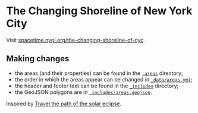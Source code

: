 # The Changing Shoreline of New York City

Visit [spacetime.nypl.org/the-changing-shoreline-of-nyc](http://spacetime.nypl.org/the-changing-shoreline-of-nyc).

## Making changes

  - the areas (and their properties) can be found in the [`_areas`](_areas) directory;
  - the order in which the areas appear can be changed in [`_data/areas.yml`](_data/areas.yml);
  - the header and footer text can be found in the [`_includes`](_includes) directory;
  - the GeoJSON polygons are in [`_includes/areas.geojson`](_includes/areas.geojson).

Inspired by [Travel the path of the solar eclipse](https://www.washingtonpost.com/graphics/national/mapping-the-2017-eclipse).
